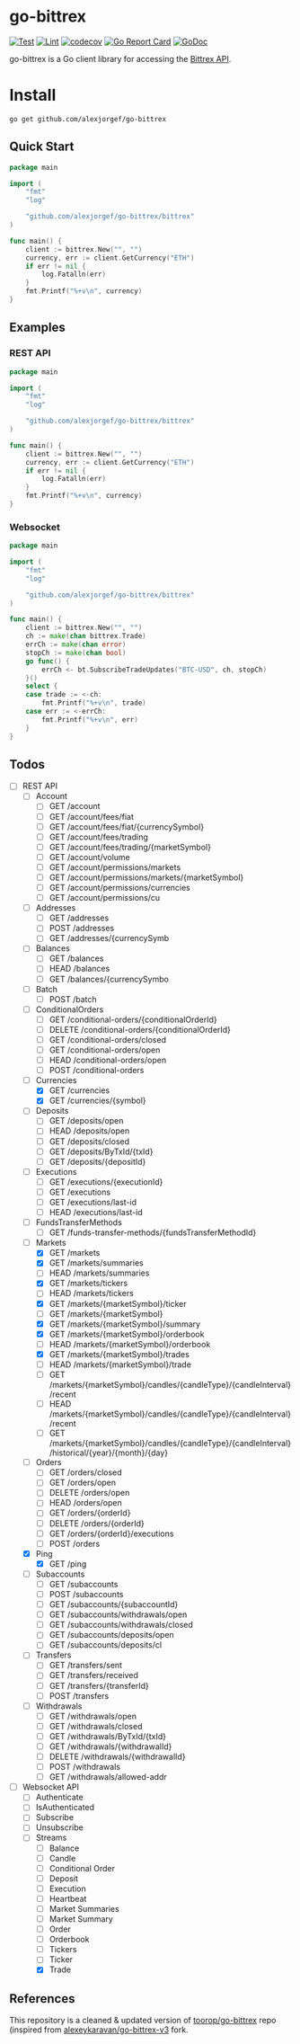 # go-bittrex

[![Test](https://github.com/alexjorgef/go-bittrex/workflows/Test/badge.svg)](https://github.com/alexjorgef/go-bittrex/actions?query=workflow%3ATest)
[![Lint](https://github.com/alexjorgef/go-bittrex/workflows/Lint/badge.svg)](https://github.com/alexjorgef/go-bittrex/actions?query=workflow%3ALint)
[![codecov](https://codecov.io/gh/alexjorgef/go-bittrex/branch/main/graph/badge.svg)](https://codecov.io/gh/alexjorgef/go-bittrex)
[![Go Report Card](https://goreportcard.com/badge/github.com/alexjorgef/go-bittrex)](https://goreportcard.com/report/github.com/alexjorgef/go-bittrex)
[![GoDoc](https://godoc.org/github.com/alexjorgef/go-bittrex?status.svg)](https://godoc.org/github.com/alexjorgef/go-bittrex)

go-bittrex is a Go client library for accessing the [Bittrex API](https://bittrex.github.io/api).

# Install

```console
go get github.com/alexjorgef/go-bittrex
```

## Quick Start

```go
package main

import (
	"fmt"
	"log"

	"github.com/alexjorgef/go-bittrex/bittrex"
)

func main() {
	client := bittrex.New("", "")
	currency, err := client.GetCurrency("ETH")
	if err != nil {
		log.Fatalln(err)
	}
	fmt.Printf("%+v\n", currency)
}
```

## Examples

### REST API

```go
package main

import (
	"fmt"
	"log"

	"github.com/alexjorgef/go-bittrex/bittrex"
)

func main() {
	client := bittrex.New("", "")
	currency, err := client.GetCurrency("ETH")
	if err != nil {
		log.Fatalln(err)
	}
	fmt.Printf("%+v\n", currency)
}
```

### Websocket

```go
package main

import (
	"fmt"
	"log"

	"github.com/alexjorgef/go-bittrex/bittrex"
)

func main() {
	client := bittrex.New("", "")
	ch := make(chan bittrex.Trade)
	errCh := make(chan error)
	stopCh := make(chan bool)
	go func() {
		errCh <- bt.SubscribeTradeUpdates("BTC-USD", ch, stopCh)
	}()
	select {
	case trade := <-ch:
		fmt.Printf("%+v\n", trade)
	case err := <-errCh:
		fmt.Printf("%+v\n", err)
	}
}
```

## Todos

- [ ] REST API
    - [ ] Account
		- [ ] GET /account
		- [ ] GET /account/fees/fiat
		- [ ] GET /account/fees/fiat/{currencySymbol}
		- [ ] GET /account/fees/trading
		- [ ] GET /account/fees/trading/{marketSymbol}
		- [ ] GET /account/volume
		- [ ] GET /account/permissions/markets
		- [ ] GET /account/permissions/markets/{marketSymbol}
		- [ ] GET /account/permissions/currencies
		- [ ] GET /account/permissions/cu
    - [ ] Addresses
    	- [ ] GET /addresses
    	- [ ] POST /addresses
    	- [ ] GET /addresses/{currencySymb
    - [ ] Balances
    	- [ ] GET /balances
    	- [ ] HEAD /balances
    	- [ ] GET /balances/{currencySymbo
    - [ ] Batch
		- [ ] POST /batch
    - [ ] ConditionalOrders
		- [ ] GET /conditional-orders/{conditionalOrderId}
		- [ ] DELETE /conditional-orders/{conditionalOrderId}
		- [ ] GET /conditional-orders/closed
		- [ ] GET /conditional-orders/open
		- [ ] HEAD /conditional-orders/open
		- [ ] POST /conditional-orders
    - [ ] Currencies
		- [X] GET /currencies
		- [X] GET /currencies/{symbol}
    - [ ] Deposits
		- [ ] GET /deposits/open
		- [ ] HEAD /deposits/open
		- [ ] GET /deposits/closed
		- [ ] GET /deposits/ByTxId/{txId}
		- [ ] GET /deposits/{depositId}
    - [ ] Executions
		- [ ] GET /executions/{executionId}
		- [ ] GET /executions
		- [ ] GET /executions/last-id
		- [ ] HEAD /executions/last-id
    - [ ] FundsTransferMethods
		- [ ] GET /funds-transfer-methods/{fundsTransferMethodId}
    - [ ] Markets
		- [X] GET /markets
		- [X] GET /markets/summaries
		- [ ] HEAD /markets/summaries
		- [X] GET /markets/tickers
		- [ ] HEAD /markets/tickers
		- [X] GET /markets/{marketSymbol}/ticker
		- [ ] GET /markets/{marketSymbol}
		- [X] GET /markets/{marketSymbol}/summary
		- [X] GET /markets/{marketSymbol}/orderbook
		- [ ] HEAD /markets/{marketSymbol}/orderbook
		- [X] GET /markets/{marketSymbol}/trades
		- [ ] HEAD /markets/{marketSymbol}/trade
		- [ ] GET /markets/{marketSymbol}/candles/{candleType}/{candleInterval}/recent
		- [ ] HEAD /markets/{marketSymbol}/candles/{candleType}/{candleInterval}/recent
		- [ ] GET /markets/{marketSymbol}/candles/{candleType}/{candleInterval}/historical/{year}/{month}/{day}
    - [ ] Orders
		- [ ] GET /orders/closed
		- [ ] GET /orders/open
		- [ ] DELETE /orders/open
		- [ ] HEAD /orders/open
		- [ ] GET /orders/{orderId}
		- [ ] DELETE /orders/{orderId}
		- [ ] GET /orders/{orderId}/executions
		- [ ] POST /orders
	- [X] Ping
		- [X] GET /ping
    - [ ] Subaccounts
		- [ ] GET /subaccounts
		- [ ] POST /subaccounts
		- [ ] GET /subaccounts/{subaccountId}
		- [ ] GET /subaccounts/withdrawals/open
		- [ ] GET /subaccounts/withdrawals/closed
		- [ ] GET /subaccounts/deposits/open
		- [ ] GET /subaccounts/deposits/cl
    - [ ] Transfers
		- [ ] GET /transfers/sent
		- [ ] GET /transfers/received
		- [ ] GET /transfers/{transferId}
		- [ ] POST /transfers
    - [ ] Withdrawals
		- [ ] GET /withdrawals/open
		- [ ] GET /withdrawals/closed
		- [ ] GET /withdrawals/ByTxId/{txId}
		- [ ] GET /withdrawals/{withdrawalId}
		- [ ] DELETE /withdrawals/{withdrawalId}
		- [ ] POST /withdrawals
		- [ ] GET /withdrawals/allowed-addr
- [ ] Websocket API
    - [ ] Authenticate
    - [ ] IsAuthenticated
    - [ ] Subscribe
    - [ ] Unsubscribe
	- [ ] Streams
		- [ ] Balance
		- [ ] Candle
		- [ ] Conditional Order
		- [ ] Deposit
		- [ ] Execution
		- [ ] Heartbeat
		- [ ] Market Summaries
		- [ ] Market Summary
		- [ ] Order
		- [ ] Orderbook
		- [ ] Tickers
		- [ ] Ticker
		- [x] Trade

## References

This repository is a cleaned & updated version of [toorop/go-bittrex](https://github.com/toorop/go-bittrex) repo (inspired from [alexeykaravan/go-bittrex-v3](https://github.com/alexeykaravan/go-bittrex-v3) fork.
